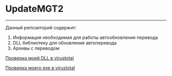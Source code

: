 # UpdateMGT2
----
Данный репозиторий содержит:
1. Информация необходимая для работы автообновления перевода
2. DLL библиотеку для обновления автоперевода
3. Архивы с переводом

[Проверка моей DLL в virustotal](https://www.virustotal.com/gui/file/522bc05e782c93d12c9c58576bbd5076aaa115f2ef5eb360703ad003fa9e3c7c)

[Проверка моего exe в virustotal](https://www.virustotal.com/gui/url/d1eb39e0ea40aa0c5ea51e32049192568214e537efbce396d5a39180b7bb76dc?nocache=1)
